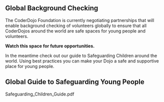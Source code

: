 ## Global Background Checking

The CoderDojo Foundation is currently negotiating partnerships that will
enable background checking of volunteers globally to ensure that all
CoderDojos around the world are safe spaces for young people and
volunteers.

**Watch this space for future opportunities.**

In the meantime check out our guide to Safeguarding Children around the
world. Using best practices you can make your Dojo a safe and supportive
place for young people.

## Global Guide to Safeguarding Young People

<pdf width="900" height="1200">Safeguarding\_Children\_Guide.pdf</pdf>
